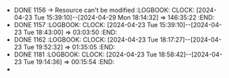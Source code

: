 - DONE 1156 -> Resource can't be modified
  :LOGBOOK:
  CLOCK: [2024-04-23 Tue 15:39:10]--[2024-04-29 Mon 18:14:32] =>  146:35:22
  :END:
- DONE 1157
  :LOGBOOK:
  CLOCK: [2024-04-23 Tue 15:39:10]--[2024-04-23 Tue 18:43:00] =>  03:03:50
  :END:
- DONE 1162
  :LOGBOOK:
  CLOCK: [2024-04-23 Tue 18:17:27]--[2024-04-23 Tue 19:52:32] =>  01:35:05
  :END:
- DONE 1181
  :LOGBOOK:
  CLOCK: [2024-04-23 Tue 18:58:42]--[2024-04-23 Tue 19:14:36] =>  00:15:54
  :END:
-